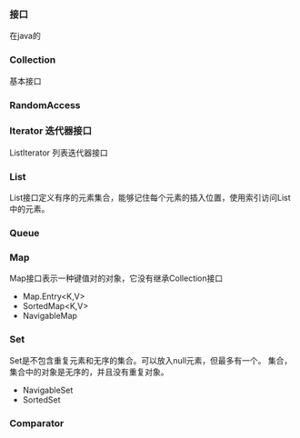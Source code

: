 ### 接口

在java的

###  Collection 

基本接口

### RandomAccess

### Iterator 迭代器接口

ListIterator 列表迭代器接口

### List

List接口定义有序的元素集合，能够记住每个元素的插入位置，使用索引访问List中的元素。

### Queue<E>

### Map

Map接口表示一种键值对的对象，它没有继承Collection接口
* Map.Entry<K,V>
* SortedMap<K,V>
* NavigableMap<E>

### Set

Set是不包含重复元素和无序的集合。可以放入null元素，但最多有一个。
集合，集合中的对象是无序的，并且没有重复对象。
* NavigableSet<E>
* SortedSet<E>

### Comparator<T>


